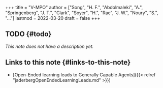 +++
title = "V-MPO"
author = ["Song", "H. F.", "Abdolmaleki", "A.", "Springenberg", "J. T.", "Clark", "Soyer", "H.", "Rae", "J. W.", "Noury", "S.", "…"]
lastmod = 2022-03-20
draft = false
+++

## TODO {#todo}

_This note does not have a description yet._


## Links to this note {#links-to-this-note}

-   [Open-Ended learning leads to Generally Capable Agents]({{< relref "jaderbergOpenEndedLearningLeads.md" >}})
